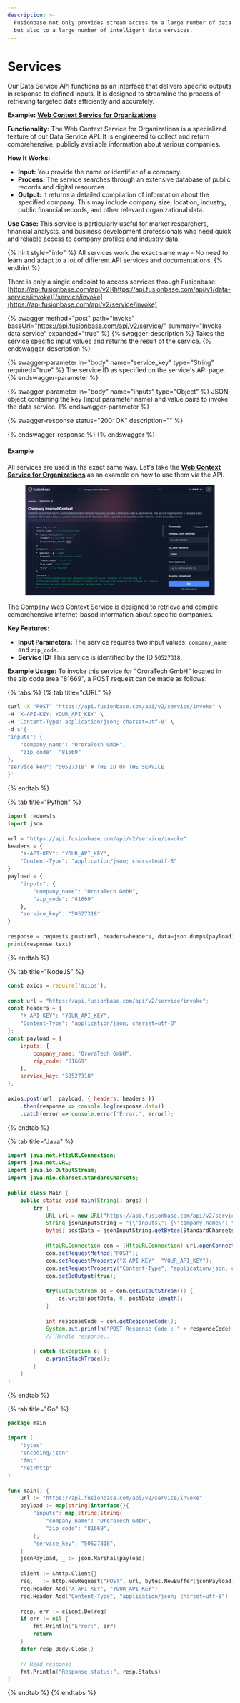 ```yaml
---
description: >-
  Fusionbase not only provides stream access to a large number of data sources
  but also to a large number of intelligent data services.
---
```


# Services

Our Data Service API functions as an interface that delivers specific outputs in response to defined inputs. It is designed to streamline the process of retrieving targeted data efficiently and accurately.

**Example:** [**Web Context Service for Organizations**](https://fusionbase.com/en/data/service/50527318/Company%20Internet%20Context)

**Functionality:** The Web Context Service for Organizations is a specialized feature of our Data Service API. It is engineered to collect and return comprehensive, publicly available information about various companies.

**How It Works:**

* **Input:** You provide the name or identifier of a company.
* **Process:** The service searches through an extensive database of public records and digital resources.
* **Output:** It returns a detailed compilation of information about the specified company. This may include company size, location, industry, public financial records, and other relevant organizational data.

**Use Case:** This service is particularly useful for market researchers, financial analysts, and business development professionals who need quick and reliable access to company profiles and industry data.



{% hint style="info" %}
All services work the exact same way - No need to learn and adapt to a lot of different API services and documentations.
{% endhint %}

There is only a single endpoint to access services through Fusionbase:\
[https://api.fusionbase.com/api/v2](https://api.fusionbase.com/api/v1/data-service/invoke)[/service/invoke](https://api.fusionbase.com/api/v2/service/invoke)

{% swagger method="post" path="invoke" baseUrl="https://api.fusionbase.com/api/v2/service/" summary="Invoke data service" expanded="true" %}
{% swagger-description %}
Takes the service specific input values and returns the result of the service.&#x20;
{% endswagger-description %}

{% swagger-parameter in="body" name="service_key" type="String" required="true" %}
The service ID as specified on the service's API page.
{% endswagger-parameter %}

{% swagger-parameter in="body" name="inputs" type="Object" %}
JSON object containing the key (input parameter name) and value pairs to invoke the data service.
{% endswagger-parameter %}

{% swagger-response status="200: OK" description="" %}

{% endswagger-response %}
{% endswagger %}

#### Example

All services are used in the exact same way. Let's take the [**Web Context Service for Organizations**](https://fusionbase.com/en/data/service/50527318/Company%20Internet%20Context) as an example on how to use them via the API.

<figure><img src="../.gitbook/assets/image.png" alt=""><figcaption></figcaption></figure>

The Company Web Context Service is designed to retrieve and compile comprehensive internet-based information about specific companies.

**Key Features:**

* **Input Parameters:** The service requires two input values: `company_name` and `zip_code`.
* **Service ID:** This service is identified by the ID `50527318`.

**Example Usage:** To invoke this service for "OroraTech GmbH" located in the zip code area "81669", a POST request can be made as follows:



{% tabs %}
{% tab title="cURL" %}
```bash
curl -X "POST" "https://api.fusionbase.com/api/v2/service/invoke" \
-H 'X-API-KEY: YOUR_API_KEY' \
-H 'Content-Type: application/json; charset=utf-8' \
-d $'{
"inputs": {
    "company_name": "OroraTech GmbH",
    "zip_code": "81669"
},
"service_key": "50527318" # THE ID OF THE SERVICE
}'
```
{% endtab %}

{% tab title="Python" %}
```python
import requests
import json

url = "https://api.fusionbase.com/api/v2/service/invoke"
headers = {
    "X-API-KEY": "YOUR_API_KEY",
    "Content-Type": "application/json; charset=utf-8"
}
payload = {
    "inputs": {
        "company_name": "OroraTech GmbH",
        "zip_code": "81669"
    },
    "service_key": "50527318"
}

response = requests.post(url, headers=headers, data=json.dumps(payload))
print(response.text)

```
{% endtab %}

{% tab title="NodeJS" %}
```javascript
const axios = require('axios');

const url = "https://api.fusionbase.com/api/v2/service/invoke";
const headers = {
    "X-API-KEY": "YOUR_API_KEY",
    "Content-Type": "application/json; charset=utf-8"
};
const payload = {
    inputs: {
        company_name: "OroraTech GmbH",
        zip_code: "81669"
    },
    service_key: "50527318"
};

axios.post(url, payload, { headers: headers })
    .then(response => console.log(response.data))
    .catch(error => console.error('Error:', error));

```
{% endtab %}

{% tab title="Java" %}
```java
import java.net.HttpURLConnection;
import java.net.URL;
import java.io.OutputStream;
import java.nio.charset.StandardCharsets;

public class Main {
    public static void main(String[] args) {
        try {
            URL url = new URL("https://api.fusionbase.com/api/v2/service/invoke");
            String jsonInputString = "{\"inputs\": {\"company_name\": \"OroraTech GmbH\", \"zip_code\": \"81669\"}, \"service_key\": \"50527318\"}";
            byte[] postData = jsonInputString.getBytes(StandardCharsets.UTF_8);

            HttpURLConnection con = (HttpURLConnection) url.openConnection();
            con.setRequestMethod("POST");
            con.setRequestProperty("X-API-KEY", "YOUR_API_KEY");
            con.setRequestProperty("Content-Type", "application/json; charset=utf-8");
            con.setDoOutput(true);

            try(OutputStream os = con.getOutputStream()) {
                os.write(postData, 0, postData.length);
            }

            int responseCode = con.getResponseCode();
            System.out.println("POST Response Code : " + responseCode);
            // Handle response...

        } catch (Exception e) {
            e.printStackTrace();
        }
    }
}

```
{% endtab %}

{% tab title="Go" %}
```go
package main

import (
    "bytes"
    "encoding/json"
    "fmt"
    "net/http"
)

func main() {
    url := "https://api.fusionbase.com/api/v2/service/invoke"
    payload := map[string]interface{}{
        "inputs": map[string]string{
            "company_name": "OroraTech GmbH",
            "zip_code": "81669",
        },
        "service_key": "50527318",
    }
    jsonPayload, _ := json.Marshal(payload)

    client := &http.Client{}
    req, _ := http.NewRequest("POST", url, bytes.NewBuffer(jsonPayload))
    req.Header.Add("X-API-KEY", "YOUR_API_KEY")
    req.Header.Add("Content-Type", "application/json; charset=utf-8")

    resp, err := client.Do(req)
    if err != nil {
        fmt.Println("Error:", err)
        return
    }
    defer resp.Body.Close()
    
    // Read response
    fmt.Println("Response status:", resp.Status)
}


```
{% endtab %}
{% endtabs %}
